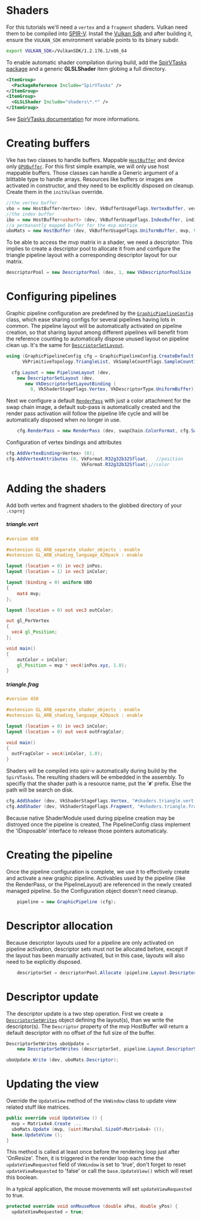 # Shaders
For this tutorials we'll need a `vertex` and a `fragment` shaders. Vulkan need them to be compiled into [SPIR-V](https://www.khronos.org/spir/). Install the [Vulkan Sdk](https://www.lunarg.com/vulkan-sdk/) and after building it, ensure the `VULKAN_SDK` environment variable points to its binary subdir.
```bash
export VULKAN_SDK=/VulkanSDK/1.2.176.1/x86_64
```
To enable automatic shader compilation during build, add the [SpirVTasks package](https://www.nuget.org/packages/SpirVTasks/) and a generic **GLSLShader** item globing a full directory.
```xml
<ItemGroup>
  <PackageReference Include="SpirVTasks" />
</ItemGroup>
<ItemGroup>
  <GLSLShader Include="shaders\*.*" />
</ItemGroup>
```
See [SpirVTasks documentation](https://github.com/jpbruyere/vke.net/tree/master/SpirVTasks) for more informations.

# Creating buffers

Vke has two classes to handle buffers. Mappable [`HostBuffer`](../../../../wiki/vke.HostBuffer) and device only [`GPUBuffer`](../../../../wiki/vke.GPUBuffer).
For this first simple example, we will only use host mappable buffers. Those classes can handle a Generic argument of a blittable type to handle arrays. Resources like buffers or images are activated in constructor, and they need to be explicitly disposed on cleanup. Create them in the `initVulkan` override.

```csharp
//the vertex buffer
vbo = new HostBuffer<Vertex> (dev, VkBufferUsageFlags.VertexBuffer, vertices);
//the index buffer
ibo = new HostBuffer<ushort> (dev, VkBufferUsageFlags.IndexBuffer, indices);
//a permanantly mapped buffer for the mvp matrice
uboMats = new HostBuffer (dev, VkBufferUsageFlags.UniformBuffer, mvp, true);
```

To be able to access the mvp matrix in a shader, we need a descriptor. This implies to create a descriptor  pool to allocate it from and configure the triangle pipeline layout with a corresponding descriptor layout for our matrix.
```csharp
descriptorPool = new DescriptorPool (dev, 1, new VkDescriptorPoolSize (VkDescriptorType.UniformBuffer));
```
# Configuring pipelines

Graphic pipeline configuration are predefined by the [`GraphicPipelineConfig`](../../../../wiki/vke.GraphicPipelineConfig) class, which ease sharing configs for several pipelines having lots in common. The pipeline layout will be automatically activated on pipeline creation, so that sharing layout among different pipelines will benefit from the reference counting to automatically dispose unused layout on pipeline clean up. It's the same for [`DescriptorSetLayout`](../../wiki/api/DescriptorSetLayout).
```csharp
using (GraphicPipelineConfig cfg = GraphicPipelineConfig.CreateDefault (
      VkPrimitiveTopology.TriangleList, VkSampleCountFlags.SampleCount1, false)) {

  cfg.Layout = new PipelineLayout (dev,
    new DescriptorSetLayout (dev,
       new VkDescriptorSetLayoutBinding (
         0, VkShaderStageFlags.Vertex, VkDescriptorType.UniformBuffer)));
```
Next we configure a default [`RenderPass`](../../../../wiki/vke.RenderPass) with just a color attachment for the swap chain image, a default sub-pass is automatically created and the render pass activation will follow the pipeline life cycle and will be automatically disposed when no longer in use.
```csharp
	cfg.RenderPass = new RenderPass (dev, swapChain.ColorFormat, cfg.Samples);
```
Configuration of vertex bindings and attributes
```csharp
cfg.AddVertexBinding<Vertex> (0);
cfg.AddVertexAttributes (0, VkFormat.R32g32b32Sfloat,	//position
                            VkFormat.R32g32b32Sfloat);//color
```
# Adding the shaders
Add both vertex and fragment shaders to the globbed directory of your `.csproj`

##### triangle.vert
```glsl
#version 450

#extension GL_ARB_separate_shader_objects : enable
#extension GL_ARB_shading_language_420pack : enable

layout (location = 0) in vec3 inPos;
layout (location = 1) in vec3 inColor;

layout (binding = 0) uniform UBO
{
	mat4 mvp;
};

layout (location = 0) out vec3 outColor;

out gl_PerVertex
{
  vec4 gl_Position;
};

void main()
{
	outColor = inColor;
	gl_Position = mvp * vec4(inPos.xyz, 1.0);
}
```
##### triangle.frag
```glsl
#version 450

#extension GL_ARB_separate_shader_objects : enable
#extension GL_ARB_shading_language_420pack : enable

layout (location = 0) in vec3 inColor;
layout (location = 0) out vec4 outFragColor;

void main()
{
  outFragColor = vec4(inColor, 1.0);
}
```

Shaders will be compiled into spir-v automatically during build by the `SpirVTasks`. The resulting shaders will be embedded in the assembly. To specifiy that the shader path is a resource name, put the '**`#`**' prefix. Else the path will be search on disk.
```csharp
cfg.AddShader (dev, VkShaderStageFlags.Vertex, "#shaders.triangle.vert.spv");
cfg.AddShader (dev, VkShaderStageFlags.Fragment, "#shaders.triangle.frag.spv");
```
Because native ShaderModule used during pipeline creation may be distroyed once the pipeline is created, The PipelineConfig class implement the
'IDisposable' interface to release those pointers automaticaly.

# Creating the pipeline
Once the pipeline configuration is complete, we use it to effectively create and activate a new graphic pipeline. Activables used by the pipeline (like the RenderPass, or the PipelineLayout) are referenced in the newly created managed pipeline. So the Configuration object doesn't need cleanup.
```csharp
	pipeline = new GraphicPipeline (cfg);
```
# Descriptor allocation
Because descriptor layouts used for a pipeline are only activated on pipeline activation, descriptor sets must not be allocated before, except if the layout has been manually activated, but in this case, layouts will also need to be explicitly disposed.
```csharp
	descriptorSet = descriptorPool.Allocate (pipeline.Layout.DescriptorSetLayouts[0]);
```
# Descriptor update

The descriptor update is a two step operation. First we create a [`DescriptorSetWrites`](../../../../wiki/vke.DescriptorSetWrites) object defining the layout(s), than we write the descriptor(s).
The `Descriptor` property of the mvp HostBuffer will return a default descriptor with no offset of the full size of the buffer.

```csharp
DescriptorSetWrites uboUpdate =
    new DescriptorSetWrites (descriptorSet, pipeline.Layout.DescriptorSetLayouts[0]);

uboUpdate.Write (dev, uboMats.Descriptor);
```

# Updating the view

Override the `UpdateView` method of the `VkWindow` class to update view related stuff like matrices.

```csharp
public override void UpdateView () {
  mvp = Matrix4x4.Create ...
  uboMats.Update (mvp, (uint)Marshal.SizeOf<Matrix4x4> ());
  base.UpdateView ();
}
```
This method is called at least once before the rendering loop just after 'OnResize'.
Then, it is triggered in the render loop each time the `updateViewRequested` field of `VkWindow` is set to 'true',
don't forget to reset `updateViewRequested` to 'false' or call the `base.UpdateView()` which will reset this boolean.

In a typical application, the mouse movements will set `updateViewRequested` to true.
```csharp
protected override void onMouseMove (double xPos, double yPos) {
  updateViewRequested = true;
```
